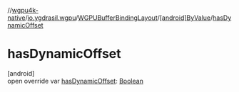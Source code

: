 //[wgpu4k-native](../../../../index.md)/[io.ygdrasil.wgpu](../../index.md)/[WGPUBufferBindingLayout](../index.md)/[[android]ByValue](index.md)/[hasDynamicOffset](has-dynamic-offset.md)

# hasDynamicOffset

[android]\
open override var [hasDynamicOffset](has-dynamic-offset.md): [Boolean](https://kotlinlang.org/api/core/kotlin-stdlib/kotlin/-boolean/index.html)